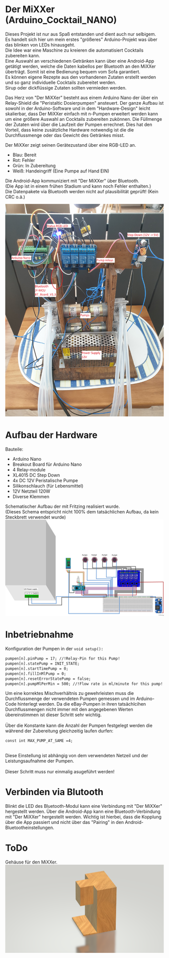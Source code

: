 # Der MiXXer (Arduino_Cocktail_NANO)

Dieses Projekt ist nur aus Spaß entstanden und dient auch nur selbigem.<br />
Es handelt sich hier um mein erstes "größeres" Arduino-Projekt was über das blinken von LEDs hinausgeht. <br />
Die Idee war eine Maschine zu kreieren die automatisiert Cocktails zubereiten kann.<br />
Eine Auswahl an verschiedenen Getränken kann über eine Android-App getätigt werden, welche die Daten kabellos per Bluetooth an den MiXXer überträgt. Somit ist eine Bedienung bequem vom Sofa garantiert.<br />
Es können eigene Rezepte aus den vorhandenen Zutaten erstellt werden und so ganz individuelle Cocktails zubereitet werden.<br />
Sirup oder dickflüssige Zutaten sollten vermieden werden.<br />

Das Herz von "Der MiXXer" besteht aus einem Arduino Nano der über ein Relay-Shield die "Peristaltic Dosierpumpen"  ansteuert.
Der ganze Aufbau ist sowohl in der Arduino-Software und in dem "Hardware-Design" leicht skalierbar, dass Der MiXXer einfach mit n-Pumpen erweitert werden kann um eine größere Auswahl an Cocktails zubereiten zukönnen. Die Füllmenge der Zutaten wird über die Laufzeit der Pumpen errechnet. Dies hat den Vorteil, dass keine zusätzliche Hardware notwendig ist die die Durchflussmenge oder das Gewicht des Getränkes misst.

Der MiXXer zeigt seinen Gerätezustand über eine RGB-LED an.
- Blau: Bereit
- Rot: Fehler
- Grün: In Zubereitung
- Weiß: Handeingriff (Eine Pumpe auf Hand EIN) 

Die Android-App kommuniziert mit "Der MiXXer" über Bluetooth.<br />
(Die App ist in einem frühen Stadium und kann noch Fehler enthalten.)<br />
Die Datenpakete via Bluetooth werden nicht auf plausibilität geprüft! (Kein CRC o.ä.)<br />

![Alt text](Media/img_1.jpg?raw=true "Title")

# Aufbau der Hardware
Bauteile:
- Arduino Nano
- Breakout Board für Arduino Nano
- 4 Relay-module
- XL4015 DC Step Down
- 4x DC 12V Peristalische Pumpe
- Silikonschlauch (für Lebensmittel)
- 12V Netzteil 120W
- Diverse Klemmen

Schematischer Aufbau der mit Fritzing realisiert wurde.<br />
(Dieses Schema entspricht nicht 100% dem tatsächlichen Aufbau, da kein Steckbrett verwendet wurde)<br />
![Alt text](Media/DerMiXXer_Steckplatine.png?raw=true "Steckplatine")


# Inbetriebnahme

Konfiguration der Pumpen in der ```void setup():```<br />

```
pumpen[n].pinPump = 17; //!Relay-Pin for this Pump!
pumpen[n].statePump = INIT_STATE;
pumpen[n].startTimePump = 0;
pumpen[n].fillInMlPump = 0;
pumpen[n].resetErrorStatePump = false;
pumpen[n].pumpMlPerMin = 500; //!Flow rate in ml/minute for this pump!
```

Um eine korrektes Mischverhältnis zu gewehrleisten muss die Durchflussmenge der verwendeten Pumpen gemessen und im Arduino-Code hinterlegt werden. Da die eBay-Pumpen in ihren tatsächlcihen Durchflussmengen nicht immer mit den angegebenen Werten übereinstimmen ist dieser Schritt sehr wichtig.<br />
<br />
Über die Konstante kann die Anzahl der Pumpen festgelegt werden die während der Zubereitung gleichzeitig laufen durfen:<br />
```
const int MAX_PUMP_AT_SAME =4;
```
<br />
Diese Einstellung ist abhängig von dem verwendeten Netzeil und der Leistungsaufnahme der Pumpen.<br />
<br />
Dieser Schritt muss nur einmalig asugeführt werden!

# Verbinden via Blutooth

Blinkt die LED des Bluetooth-Modul kann eine Verbindung mit "Der MiXXer" hergestellt werden. 
Über die Android-App kann eine Bluetooth-Verbindung mit "Der MiXXer" hergestellt werden.
Wichtig ist hierbei, dass die Kopplung über die App passiert und nicht über das "Pairing" in den Android-Bluetootheinstellungen.
# ToDo
Gehäuse für den MiXXer.
![Alt text](Media/Case.png?raw=true "Gehäuse")

